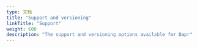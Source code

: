 ```yaml
---
type: 文档
title: "Support and versioning"
linkTitle: "Support"
weight: 600
description: "The support and versioning options available for Dapr"
---
```


